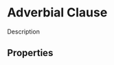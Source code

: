 # Adverbial Clause
<!-- +elementInfo -->
<!-- !adverbialClause -->
Description
<!-- !adverbialClause -->

## Properties
<!-- +propertySummary -->